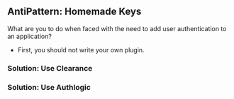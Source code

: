 ## AntiPattern: Homemade Keys

What are you to do when faced with the need to add user authentication to an application?

* First, you should not write your own plugin.


### Solution: Use Clearance

### Solution: Use Authlogic

